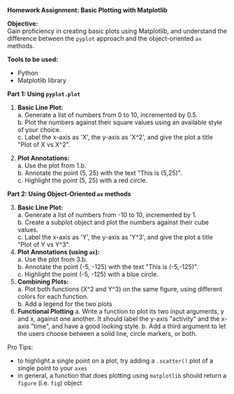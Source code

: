 **Homework Assignment: Basic Plotting with Matplotlib**

**Objective:**  
Gain proficiency in creating basic plots using Matplotlib, and understand the difference between the `pyplot` approach and the object-oriented `ax` methods.

**Tools to be used:**  
- Python
- Matplotlib library

**Part 1: Using `pyplot.plot`**

1. **Basic Line Plot:**  
   a. Generate a list of numbers from 0 to 10, incremented by 0.5.  
   b. Plot the numbers against their square values using an available style of your choice.  
   c. Label the x-axis as 'X', the y-axis as 'X^2', and give the plot a title "Plot of X vs X^2".

2. **Plot Annotations:**  
   a. Use the plot from 1.b.  
   b. Annotate the point (5, 25) with the text "This is (5,25)".  
   c. Highlight the point (5, 25) with a red circle.  

**Part 2: Using Object-Oriented `ax` methods**

3. **Basic Line Plot:**  
   a. Generate a list of numbers from -10 to 10, incremented by 1.  
   b. Create a subplot object and plot the numbers against their cube values.  
   c. Label the x-axis as 'Y', the y-axis as 'Y^3', and give the plot a title "Plot of Y vs Y^3".
4. **Plot Annotations (using `ax`):**  
   a. Use the plot from 3.b.  
   b. Annotate the point (-5, -125) with the text "This is (-5,-125)".  
   c. Highlight the point (-5, -125) with a blue circle.  
5. **Combining Plots:**  
   a. Plot both functions (X^2 and Y^3) on the same figure, using different colors for each function.  
   b. Add a legend for the two plots
6. **Functional Plotting**
   a. Write a function to plot its two input arguments, y and x, against one another. It should label the y-axis "activity" and the x-axis "time", and have a good looking style.
   b. Add a third argument to let the users choose between a solid line, circle markers, or both.
   

Pro Tips: 

* to highlight a single point on a plot, try adding a `.scatter()` plot of a single point to your `axes`
* in general, a function that does plotting using `matplotlib` should return a `figure` (i.e. `fig`) object
